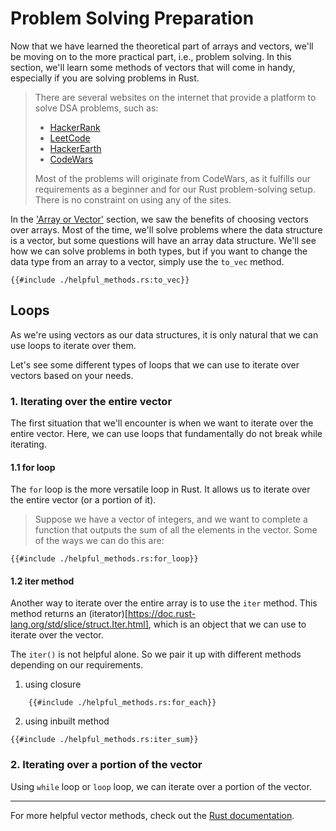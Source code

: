 # Problem Solving Preparation

Now that we have learned the theoretical part of arrays and vectors, we'll be moving on to the more practical part, i.e., problem solving. In this section, we'll learn some methods of vectors that will come in handy, especially if you are solving problems in Rust.

> There are several websites on the internet that provide a platform to solve DSA problems, such as:
> * [HackerRank](https://hackerrank.com/)
> * [LeetCode](https://leetcode.com/problemset/)
> * [HackerEarth](https://hackerearth.com/)
> * [CodeWars](https://codewars.com/)
>
> Most of the problems will originate from CodeWars, as it fulfills our requirements as a beginner and for our Rust problem-solving setup. There is no constraint on using any of the sites.

In the ['Array or Vector'](./array_or_vector.md) section, we saw the benefits of choosing vectors over arrays. Most of the time, we'll solve problems where the data structure is a vector, but some questions will have an array data structure. We'll see how we can solve problems in both types, but if you want to change the data type from an array to a vector, simply use the `to_vec` method.

```rust,ignore
{{#include ./helpful_methods.rs:to_vec}}
```

## Loops

As we're using vectors as our data structures, it is only natural that we can use loops to iterate over them. 

Let's see some different types of loops that we can use to iterate over vectors based on your needs.

### 1. Iterating over the entire vector

The first situation that we'll encounter is when we want to iterate over the entire vector. Here, we can use loops that fundamentally do not break while iterating.

#### 1.1 for loop
The `for` loop is the more versatile loop in Rust. It allows us to iterate over the entire vector (or a portion of it). 

> Suppose we have a vector of integers, and we want to complete a function that outputs the sum of all the elements in the vector. Some of the ways we can do this are:

```rust,ignore
{{#include ./helpful_methods.rs:for_loop}}
```
#### 1.2 iter method
Another way to iterate over the entire array is to use the `iter` method. This method returns an (iterator)[https://doc.rust-lang.org/std/slice/struct.Iter.html], which is an object that we can use to iterate over the vector.

The `iter()` is not helpful alone. So we pair it up with different methods depending on our requirements.

1. using closure
```rust,ignore
    {{#include ./helpful_methods.rs:for_each}}
```

2. using inbuilt method
```rust,ignore
{{#include ./helpful_methods.rs:iter_sum}}
```


### 2. Iterating over a portion of the vector

Using `while` loop or `loop` loop, we can iterate over a portion of the vector. 





<hr/>

For more helpful vector methods, check out the [Rust documentation](https://doc.rust-lang.org/std/vec/struct.Vec.html#).